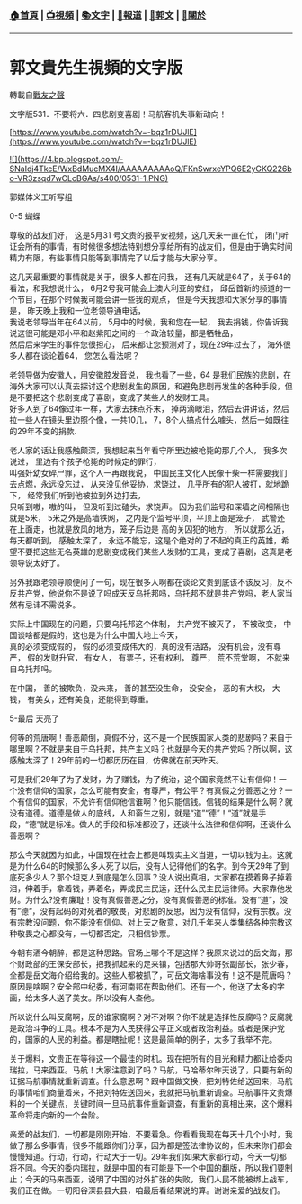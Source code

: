 ###  [:house:首頁](https://github.com/ourhimalayas/home) | [:tv:視頻](https://github.com/ourhimalayas/videos) | [:books:文字](https://github.com/ourhimalayas/txt) | [:newspaper:報道](https://github.com/ourhimalayas/news) | [:eagle:郭文](https://github.com/ourhimalayas/guomedia) | [:pray:關於](https://github.com/ourhimalayas/home/tree/master/about)
---
# 郭文貴先生視頻的文字版
轉載自[戰友之聲](http://littleantvoice.blogspot.com)

文字版531．不要将六．四悲剧变喜剧！马航客机失事新动向！


[https://www.youtube.com/watch?v=-bqz1rDUJlE](https://www.youtube.com/watch?v=-bqz1rDUJlE)


[!\[\](https://4.bp.blogspot.com/-SNaIdj4TkcE/WxBdMucMX4I/AAAAAAAAAoQ/FKnSwrxeYPQ6E2yGKQ226bo-VR3zsqd7wCLcBGAs/s400/0531-1.PNG)](https://4.bp.blogspot.com/-SNaIdj4TkcE/WxBdMucMX4I/AAAAAAAAAoQ/FKnSwrxeYPQ6E2yGKQ226bo-VR3zsqd7wCLcBGAs/s1600/0531-1.PNG)





郭媒体义工听写组


0-5 蝴蝶


尊敬的战友们好， 这是5月31 号文贵的报平安视频，这几天来一直在忙， 闭门听证会所有的事情，有时候很多想法特别想分享给所有的战友们，但是由于确实时间精力有限，有些事情只能等到事情完了以后才能与大家分享。


这几天最重要的事情就是关于，很多人都在问我， 还有几天就是64了，关于64的看法，和我想说什么， 6月2号我可能会上澳大利亚的安红， 邱岳首新的频道的一个节目，在那个时候我可能会讲一些我的观点， 但是今天我想和大家分享的事情是， 昨天晚上我和一位老领导通电话，<br>我说老领导当年在64以前， 5月中的时候，我和您在一起， 我去捐钱，你告诉我说这很可能是邓小平和赵紫阳之间的一个政治较量，都是牺牲品，<br>然后后来学生的事件您很担心， 后来都让您预测对了，现在29年过去了， 海外很多人都在谈论着64， 您怎么看法呢？


老领导做为安徽人，用安徽腔发音说， 我也看了一些，64 是我们民族的悲剧，在海外大家可以认真去探讨这个悲剧发生的原因，和避免悲剧再发生的各种手段，但是不要把这个悲剧变成了喜剧，变成了某些人的发财工具。<br>好多人到了64像过年一样，大家去抹点芥末， 掉两滴眼泪，然后去讲讲话，然后拉一些人在镜头里边照个像，一共10几， 7，8个人搞点什么噱头，然后一如既往的29年不变的捐款.


老人家的话让我感触颇深，我想起来当年看守所里边被枪毙的那几个人， 我多次说过， 里边有个孩子枪毙的时候定的罪行，<br>叫强奸幼女碎尸罪，这个人一再跟我说， 中国民主文化人民像干柴一样需要我们去点燃，永远没忘过， 从来没见他妥协，求饶过， 几乎所有的犯人被打，就地跪下， 经常我们听到他被拉到外边打去，<br>只听到嗷，嗷的叫， 但没听到过磕头，求饶声。 因为我们监号和深墙之间相隔也就是5米， 5米之外是高墙铁网， 之内是个监号平顶，平顶上面是笼子， 武警还在上面走，也就是放风的地方，笼子后边是 高的关囚犯的地方， 所以就那么近，<br>每天都听到， 感触太深了， 永远不能忘，这是个绝对的了不起的真正的英雄，希望不要把这些无名英雄的悲剧变成我们某些人发财的工具，变成了喜剧，这真是老领导说太好了。


另外我跟老领导顺便问了一句，现在很多人啊都在谈论文贵到底该不该反习，反不反共产党，他说你不是说了吗成天反乌托邦吗，乌托邦不就是共产党吗，老人家当然有忌讳不需说多。


实际上中国现在的问题，只要乌托邦这个体制， 共产党不被灭了， 不被改变， 中国谈啥都是假的，这也是为什么中国大地上今天，<br>真的必须变成假的， 假的必须变成伟大的，真的没有活路， 没有机会，没有尊严， 假的发财升官， 有女人， 有票子，还有权利， 尊严， 荒不荒堂啊， 不就来自乌托邦吗。


在中国， 善的被欺负，没未来， 善的甚至没生命， 没安全， 恶的有大权， 大钱， 有美女，还有美食，还能得到尊重。


5-最后 天亮了


何等的荒唐啊！善恶颠倒，真假不分，这不是一个民族国家人类的悲剧吗？来自于哪里啊？不就是来自于乌托邦，共产主义吗？也就是今天的共产党吗？所以啊，这感触太深了！29年前的一切都历历在目，仿佛就在前天昨天。





可是我们29年了为了发财，为了赚钱，为了统治，这个国家竟然不让有信仰！一个没有信仰的国家，怎么可能有安全，有尊严，有公平？有真假之分善恶之分？一个有信仰的国家，不允许有信仰他信谁啊？他只能信钱。信钱的结果是什么啊？就没有道德。道德是做人的底线，人和畜生之别，就是“道”“德”！“道”就是手段，“德”就是标准。做人的手段和标准都没了，还谈什么法律和信仰啊，还谈什么善恶啊？





那么今天就因为如此，中国现在社会上都是叫现实主义当道，一切以钱为主。这就是为什么64的时候那么多人死了以后，没有人记得他们的名字。到今天29年了到底死多少人？那个坦克人到底是怎么回事？没人说出真相，大家都在摸着鼻子掉着泪，伸着手，拿着钱，弄着名，弄成民主民运，还什么民主民运律师。大家靠他发财。为什么?没有廉耻！没有真假善恶之分，没有真假善恶的标准。没有“道”，没有”德“，没有起码的对死者的敬畏，对悲剧的反思，因为没有信仰，没有宗教。没有宗教没问题，你不能没有信仰。对上天之敬意，对几千年来人类集结各种宗教这种敬畏之心都没有，一切都否定，只相信钞票。





今朝有酒今朝醉，都是这种思路。官场上哪个不是这样？我原来说过的岳文海，那个财政部的王保安部长，把我抓起来的足来镇，包括那大帅哥张副部长，张少春，全都是岳文海介绍给我的。这些人都被抓了，可岳文海啥事没有！这不是荒唐吗？原因是啥啊？安全部中纪委，有河南邦在帮助他们。还有一个，他送了太多的字画，给太多人送了美女。所以没有人查他。





所以说什么叫反腐啊，反的谁家腐啊？对不对啊？你不就是选择性反腐吗？反腐就是政治斗争的工具。根本不是为人民获得公平正义或者政治利益。或者是保护党的，国家的人民的利益。都是瞎扯呢！这是最简单的例子，太多了我举不完。





关于爆料，文贵正在等待这一个最佳的时机。现在把所有的目光和精力都让给委内瑞拉，马来西亚。马航！大家注意到了吗？马航，马哈蒂尔昨天说了，只要有新的证据马航事情就重新调查。什么意思啊？跟中国做交换，把刘特佐给送回来，马航的事情咱们商量着来，不把刘特佐送回来，我就把马航重新调查。马航事件文贵爆料的一个关键点，关键时间一旦马航事件重新调查，有重新的真相出来，这个爆料革命将走向新的一个台阶。





亲爱的战友们，一切都是刚刚开始，不要着急。你看看我现在每天十几个小时，我做了那么多事情，很多不能跟你们分享，因为都是签法律协议的，但未来你们都会慢慢知道。行动，行动，行动大于一切。29年我们如果大家都行动，今天一切都将不同。今天的委内瑞拉，就是中国的有可能是下一个中国的翻版，所以我们要制止；今天的马来西亚，说明了中国的对外扩张的失败，我们人民不能被绑上战车，我们正在做。一切阳谷深县县大县，咱最后看结果说的算。谢谢亲爱的战友们。